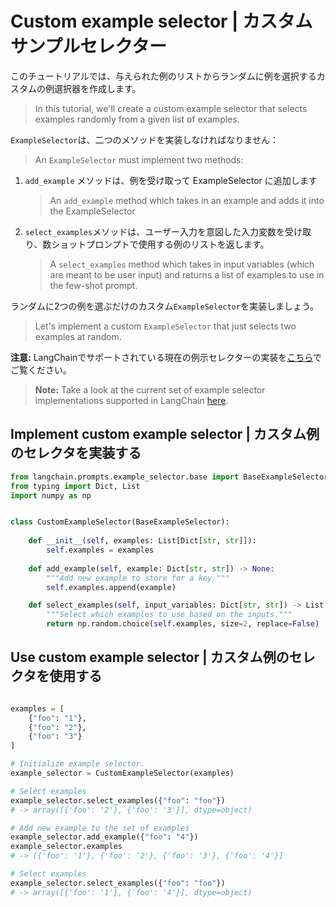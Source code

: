 # Custom example selector | カスタムサンプルセレクター

このチュートリアルでは、与えられた例のリストからランダムに例を選択するカスタムの例選択器を作成します。

> In this tutorial, we'll create a custom example selector that selects examples randomly from a given list of examples.

`ExampleSelector`は、二つのメソッドを実装しなければなりません：

> An `ExampleSelector` must implement two methods:

1. `add_example` メソッドは、例を受け取って ExampleSelector に追加します
   > An `add_example` method which takes in an example and adds it into the ExampleSelector
2. `select_examples`メソッドは、ユーザー入力を意図した入力変数を受け取り、数ショットプロンプトで使用する例のリストを返します。
   > A `select_examples` method which takes in input variables (which are meant to be user input) and returns a list of examples to use in the few-shot prompt.

ランダムに2つの例を選ぶだけのカスタム`ExampleSelector`を実装しましょう。

> Let's implement a custom `ExampleSelector` that just selects two examples at random.

**注意:**
LangChainでサポートされている現在の例示セレクターの実装を[こちら](/docs/modules/model_io/prompts/example_selectors/)でご覧ください。

> **Note:**
> Take a look at the current set of example selector implementations supported in LangChain [here](/docs/modules/model_io/prompts/example_selectors/).

<!-- TODO(shreya): Add the correct link. -->

## Implement custom example selector | カスタム例のセレクタを実装する

```python
from langchain.prompts.example_selector.base import BaseExampleSelector
from typing import Dict, List
import numpy as np


class CustomExampleSelector(BaseExampleSelector):
    
    def __init__(self, examples: List[Dict[str, str]]):
        self.examples = examples
    
    def add_example(self, example: Dict[str, str]) -> None:
        """Add new example to store for a key."""
        self.examples.append(example)

    def select_examples(self, input_variables: Dict[str, str]) -> List[dict]:
        """Select which examples to use based on the inputs."""
        return np.random.choice(self.examples, size=2, replace=False)

```

## Use custom example selector | カスタム例のセレクタを使用する

```python

examples = [
    {"foo": "1"},
    {"foo": "2"},
    {"foo": "3"}
]

# Initialize example selector.
example_selector = CustomExampleSelector(examples)

# Select examples
example_selector.select_examples({"foo": "foo"})
# -> array([{'foo': '2'}, {'foo': '3'}], dtype=object)

# Add new example to the set of examples
example_selector.add_example({"foo": "4"})
example_selector.examples
# -> [{'foo': '1'}, {'foo': '2'}, {'foo': '3'}, {'foo': '4'}]

# Select examples
example_selector.select_examples({"foo": "foo"})
# -> array([{'foo': '1'}, {'foo': '4'}], dtype=object)
```
